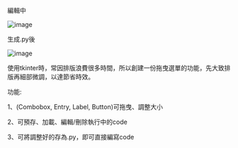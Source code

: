 編輯中

![image](https://github.com/user-attachments/assets/ef8cac43-f749-424e-a5a4-2c54bc7329dc)





生成.py後

![image](https://github.com/user-attachments/assets/cba181ad-23c4-48e7-a25d-5b29e1ddf069)






使用tkinter時，常因排版浪費很多時間，所以創建一份拖曳選單的功能，先大致排版再細部微調，以達節省時效。

功能:

1、(Combobox, Entry, Label, Button)可拖曳、調整大小

2、可預存、加載、編輯/刪除執行中的code

3、可將調整好的存為.py，即可直接編寫code
